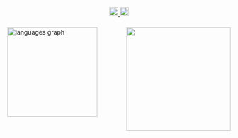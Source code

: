 <div align="center">
  <a href="https://www.linkedin.com/in/lucas-de-souza-moro-a52084311/" target="_blank">
    <img src="https://img.shields.io/static/v1?message=LinkedIn&logo=linkedin&label=&color=0077B5&logoColor=white&labelColor=&style=for-the-badge" height="20" alt="linkedin logo"  />
  </a>
  <a href="mailto:lucas.sm.souza@gmail.com" target="_blank">
    <img src="https://img.shields.io/static/v1?message=Gmail&logo=gmail&label=&color=D14836&logoColor=white&labelColor=&style=for-the-badge" height="20" alt="gmail logo"  />
</div>

###

<img align="right" height="235" src="https://i.imgur.com/ZFW3zyW.gif"  />

###

<div align="left">
  <img src="https://github-readme-stats.vercel.app/api/top-langs?username=lucassmoro&locale=en&hide_title=false&layout=compact&card_width=405&langs_count=5&theme=flag-india&hide_border=true&order=2" height="203" alt="languages graph" /> <br>
</div>

###
